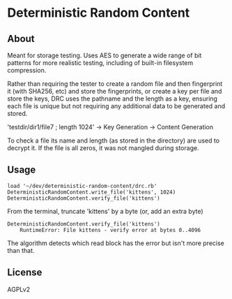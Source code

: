 # Deterministic Random Content

## About

Meant for storage testing. Uses AES to generate a wide range of bit patterns for more realistic testing, including of built-in filesystem compression.

Rather than requiring the tester to create a random file and then fingerprint it (with SHA256, etc) and store the fingerprints, or create a key per file and store the keys, DRC uses the pathname and the length as a key, ensuring each file is unique but not requiring any additional data to be generated and stored.

'testdir/dir1/file7 ; length 1024' -> Key Generation -> Content Generation

To check a file its name and length (as stored in the directory) are used to decrypt it. If the file is all zeros, it was not mangled during storage.

## Usage

```
load '~/dev/deterministic-random-content/drc.rb'
DeterministicRandomContent.write_file('kittens', 1024)
DeterministicRandomContent.verify_file('kittens')
```

From the terminal, truncate 'kittens' by a byte (or, add an extra byte)

```
DeterministicRandomContent.verify_file('kittens')
    RuntimeError: File kittens - verify error at bytes 0..4096
```

The algorithm detects which read block has the error but isn't more precise than that.

## License

AGPLv2
